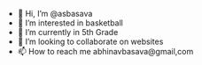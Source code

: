 - 👋 Hi, I’m @asbasava 
- 👀 I’m interested in basketball
- 🌱 I’m currently in 5th Grade
- 💞️ I’m looking to collaborate on websites
- 📫 How to reach me abhinavbasava@gmail,com
<!---
asbasava/asbasava is a ✨ special ✨ repository because its `README.md` (this file) appears on your GitHub profile.
You can click the Preview link to take a look at your changes.
--->
